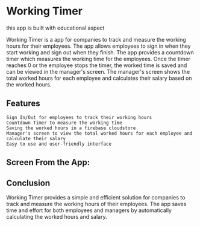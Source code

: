 
# Working Timer
this app is built with educational aspect

Working Timer is a app for companies to track and measure the working hours for their employees. The app allows employees to sign in when they start working and sign out when they finish. The app provides a countdown timer which measures the working time for the employees. Once the timer reaches 0 or the employee stops the timer, the worked time is saved and can be viewed in the manager's screen. The manager's screen shows the total worked hours for each employee and calculates their salary based on the worked hours.



## Features

    Sign In/Out for employees to track their working hours
    Countdown Timer to measure the working time
    Saving the worked hours in a firebase cloudstore
    Manager's screen to view the total worked hours for each employee and calculate their salary
    Easy to use and user-friendly interface


## Screen From the App:


## Conclusion

Working Timer provides a simple and efficient solution for companies to track and measure the working hours of their employees. The app saves time and effort for both employees and managers by automatically calculating the worked hours and salary.
